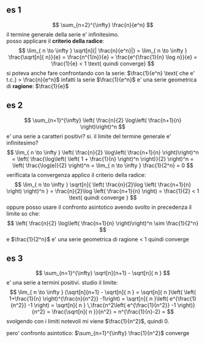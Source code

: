## es 1
$$
\sum_{n=2}^{\infty} \frac{n}{e^n}
$$il termine generale della serie e' infinitesimo.  
posso applicare il **criterio della radice**:
$$
\lim_{ n \to \infty } \sqrt[n]{| \frac{n}{e^n}|} = \lim_{ n \to \infty } \frac{\sqrt[n]{ n}}{e} = \frac{n^{1/n}}{e} = \frac{e^{\frac{1}{n} \log n}}{e} = \frac{1}{e} < 1 \text{ quindi converge}
$$
si poteva anche fare confrontando con la serie: $\frac{1}{e^n} \text{ che e' t.c.} > \frac{n}{e^n}$ 
infatti la serie $\frac{1}{e^n}$ e' una serie geometrica di **ragione**: $\frac{1}{e}$

## es 2
$$
\sum_{n=1}^{\infty} \left( \frac{n}{2} \log\left( \frac{n+1}{n} \right)\right)^n
$$
e' una serie a caratteri positivi? si.
il limite del termine generale e' infinitesimo?
$$
\lim_{ n \to \infty } \left( \frac{n}{2} \log\left( \frac{n+1}{n} \right)\right)^n = \left( \frac{\log\left( \left( 1 + \frac{1}{n} \right)^n \right)}{2} \right)^n = \left( \frac{\log(e)}{2} \right)^n = \lim_{ n \to \infty }  \frac{1}{2^n} = 0 
$$
verificata la convergenza applico il criterio della radice: 
$$
\lim_{ n \to \infty } \sqrt[n]{ \left( \frac{n}{2}\log \left( \frac{n+1}{n} \right) \right)^n } = \frac{n}{2}\log \left( \frac{n+1}{n} \right) = \frac{1}{2} < 1 \text{ quindi converge }
$$
oppure posso usare il confronto asintotico avendo svolto in precedenza il limite so che:
$$
\left( \frac{n}{2} \log\left( \frac{n+1}{n} \right)\right)^n \sim \frac{1}{2^n}
$$
e $\frac{1}{2^n}$ e' una serie geometrica di ragione < 1 quindi converge

## es 3
$$
\sum_{n=1}^{\infty} \sqrt[n]{n+1} - \sqrt[n]{ n }
$$
e' una serie a termini positivi.
studio il limite:
$$
\lim_{ n \to \infty } (\sqrt[n]{n+1} - \sqrt[n]{ n } = \sqrt[n]{ n }\left( \left( 1+\frac{1}{n} \right)^{\frac{n}{n^2}} -1\right) = \sqrt[n]{ n }\left( e^{\frac{1}{n^2}} -1  \right) = \sqrt[n]{ n } \,\frac{n^2\left( e^{\frac{1}{n^2}} -1  \right)}{n^2} = \frac{\sqrt[n]{ n }}{n^2} = n^{\frac{1}{n}-2} =
$$
svolgendo con i limiti notevoli mi viene $\frac{1}{n^2}$, quindi 0.

pero' confronto asintotico: $\sum_{n=1}^{\infty} \frac{1}{n^2}$ converge
